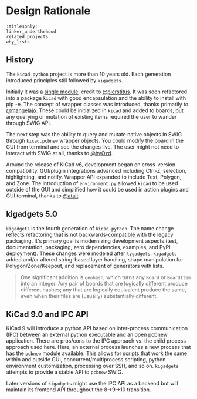 # Design Rationale

```{toctree}
:titlesonly:
linker_underthehood
related_projects
why_lists
```

## History
The `kicad-python` project is more than 10 years old. Each generation introduced principles still followed by `kigadgets`.

Initially it was a [single module](https://github.com/pierstitus/kicad-python), credit to [@pierstitus](https://github.com/pierstitus). It was soon refactored into a package `kicad` with good encapsulation and the ability to install with pip -e. The concept of wrapper classes was introduced, thanks primarily to [@mangelajo](https://github.com/mangelajo). These could be initialized in `kicad` and added to boards, but any querying or mutation of existing items required the user to wander through SWIG API.

The next step was the ability to query and mutate native objects in SWIG through `kicad.pcbnew` wrapper objects. You could modify the board in the GUI from terminal and see the changes live. The user might not need to interact with SWIG at all, thanks to [@hyOzd](https://github.com/hyOzd).

Around the release of KiCad v6, development began on cross-version compatibility. GUI/plugin integrations advanced including Ctrl-Z, selection, highlighting, and notify. Wrapper API expanded to include Text, Polygon, and Zone. The introduction of `environment.py` allowed `kicad` to be used outside of the GUI and simplified how it could be used in action plugins and GUI terminal, thanks to [@atait](https://github.com/atait).

## kigadgets 5.0
`kigadgets` is the fourth generation of `kicad-python`.
The name change reflects refactoring that is not backwards-compatible with the legacy packaging.
It's primary goal is modernizing development aspects (test, documentation, packaging, zero dependencies, examples, and PyPI deployment). These changes were modeled after [`lygadgets`](https://github.com/atait/klayout-gadgets).
`kigadgets` added and/or altered string-based layer handling, shape manipulation for Polygon/Zone/Keepout, and replacement of generators with lists.

> One significant addition is `geohash`, which turns any `Board` or `BoardItem` into an integer. Any pair of boards that are logically different produce different hashes; any that are logically equivalent produce the same, even when their files are (usually) substantially different.

## KiCad 9.0 and IPC API
KiCad 9 will introduce a python API based on inter-process communication (IPC) between an external python executable and an open pcbnew application. There are pros/cons to the IPC approach vs. the child process approach used here. Here, an external process launches a new process that has the `pcbnew` module available. This allows for scripts that work the same within and outside GUI, concurrent/multiprocess scripting, python environment customization, processing over SSH, and so on. `kigadgets` attempts to provide a stable API to `pcbnew` SWIG.

Later versions of `kigadgets` might use the IPC API as a backend but will maintain its frontend API throughout the 8->9->10 transition.